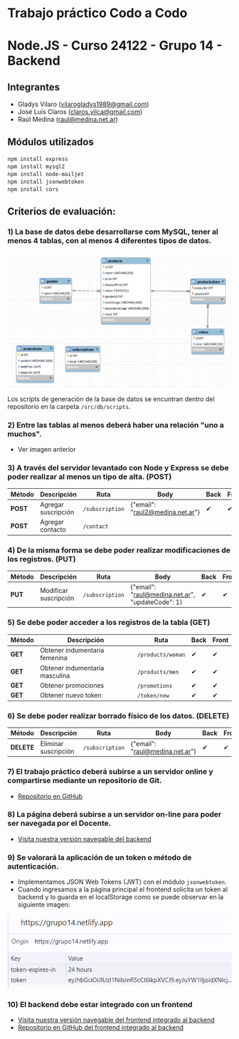 # Trabajo práctico Codo a Codo
# Node.JS - Curso 24122 - Grupo 14 - Backend

## Integrantes
- Gladys Vilaro (vilarogladys1989@gmail.com)
- José Luís Claros (claros.vilca@gmail.com)
- Raúl Medina (raul@medina.net.ar)

## Módulos utilizados
```sh
npm install express
npm install mysql2
npm install node-mailjet
npm install jsonwebtoken
npm install cors
```

## Criterios de evaluación:

### 1) La base de datos debe desarrollarse com MySQL, tener al menos 4 tablas, con al menos 4 diferentes tipos de datos.

![DER](./img/der.png)

Los scripts de generación de la base de datos se encuntran dentro del repositorio en la carpeta `/src/db/scripts`.

### 2) Entre las tablas al menos deberá haber una relación "uno a muchos".

- Ver imagen anterior

### 3) A través del servidor levantado con Node y Express se debe poder realizar al menos un tipo de alta. (POST)
| Método | Descripción | Ruta | Body | Back | Front |
| ------ | ------ | ------ | ------ | ------ | ------ |
| **POST** | Agregar suscripción | `/subscription` | {"email": "raul2@medina.net.ar"} | &#x2714; | &#x2714; |
| **POST** | Agregar contacto | `/contact` |  |  |  |

### 4) De la misma forma se debe poder realizar modificaciones de los registros. (PUT)
| Método | Descripción | Ruta | Body | Back | Front |
| ------ | ------ | ------ | ------ | ------ | ------ |
| **PUT** | Modificar suscripción | `/subscription` | {"email": "raul@medina.net.ar", "updateCode": 1} | &#x2714; | &#x2714; |

### 5) Se debe poder acceder a los registros de la tabla (GET)
| Método | Descripción | Ruta | Back | Front |
| ------ | ------ | ------ | ------ | ------ |
| **GET** | Obtener indumentaria femenina | `/products/woman` | &#x2714; | &#x2714;  |
| **GET** | Obtener indumentaria masculina | `/products/men` | &#x2714; | &#x2714;  |
| **GET** | Obtener promociones | `/promotions` | &#x2714; | &#x2714; |
| **GET** | Obtener nuevo token | `/token/new` | &#x2714; | &#x2714;  |

### 6) Se debe poder realizar borrado físico de los datos. (DELETE)
| Método | Descripción | Ruta | Body | Back | Front |
| ------ | ------ | ------ | ------ | ------ | ------ |
| **DELETE** | Eliminar suscripción | `/subscription` | {"email": "raul@medina.net.ar"} | &#x2714; | &#x2714; |

### 7) El trabajo práctico deberá subirse a un servidor online y compartirse mediante un repositorio de Git.
- [Repositorio en GitHub](https://github.com/raulmedinaAR/Grupo14-NodeJS-Backend.git)

### 8) La página deberá subirse a un servidor on-line para poder ser navegada por el Docente.
- [Visita nuestra versión navegable del backend](https://grupo14.alwaysdata.net/)

### 9) Se valorará la aplicación de un token o método de autenticación.
- Implementamos JSON Web Tokens (JWT) con el módulo `jsonwebtoken`.
- Cuando ingresamos a la página principal el frontend solicita un token al backend y lo guarda en el localStorage como se puede observar en la siguiente imagen:

![TOKEN](./img/token.png)

### 10) El backend debe estar integrado con un frontend
- [Visita nuestra versión navegable del frontend integrado al backend](https://grupo14.netlify.app/)
- [Repositorio en GitHub del frontend integrado al backend](https://github.com/Glavilaro/Grupo_14_nodeJs.git)
